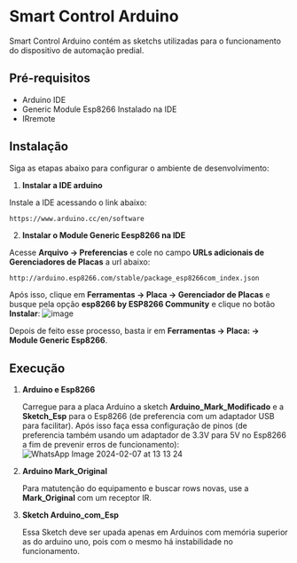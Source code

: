 # Smart Control Arduino

Smart Control Arduino contém as sketchs utilizadas para o funcionamento do dispositivo de automação predial.

## Pré-requisitos

- Arduino IDE
- Generic Module Esp8266 Instalado na IDE 
- IRremote

## Instalação

Siga as etapas abaixo para configurar o ambiente de desenvolvimento:

1. **Instalar a IDE arduino**

  Instale a IDE acessando o link abaixo:
```env
https://www.arduino.cc/en/software
```

2. **Instalar o Module Generic Eesp8266 na IDE**

  Acesse **Arquivo -> Preferencias** e cole no campo **URLs adicionais de Gerenciadores de Placas** a url abaixo:
```bash
http://arduino.esp8266.com/stable/package_esp8266com_index.json
```
  Após isso, clique em **Ferramentas -> Placa -> Gerenciador de Placas** e busque pela opção **esp8266 by ESP8266 Community** e clique no botão **Instalar**:
  ![image](https://github.com/42enum/Smart_Control_Arduino/assets/116222412/4de604b0-0334-425e-a644-e5ff6c00e6d8)

  Depois de feito esse processo, basta ir em **Ferramentas -> Placa: -> Module Generic Esp8266**.
  
## Execução

1. **Arduino e Esp8266**

   Carregue para a placa Arduino a sketch **Arduino_Mark_Modificado** e a **Sketch_Esp** para o Esp8266 (de preferencia com um adaptador USB para facilitar).
   Após isso faça essa configuração de pinos (de preferencia também usando um adaptador de 3.3V para 5V no Esp8266 a fim de prevenir erros de funcionamento):
   ![WhatsApp Image 2024-02-07 at 13 13 24](https://github.com/42enum/Smart_Control_Arduino/assets/116222412/f1df90df-0c19-47d5-ad26-ca2fd12d7ec6)

2. **Arduino Mark_Original**

   Para matutenção do equipamento e buscar rows novas, use a **Mark_Original** com um receptor IR.

3. **Sketch Arduino_com_Esp**

   Essa Sketch deve ser upada apenas em Arduinos com memória superior as do arduino uno, pois com o mesmo há instabilidade no funcionamento.
